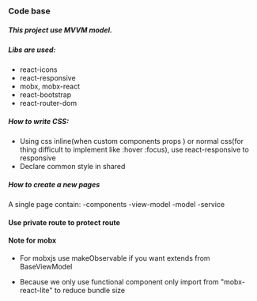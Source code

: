 ### Code base

##### This project use MVVM model.

##### Libs are used:

- react-icons
- react-responsive
- mobx, mobx-react
- react-bootstrap
- react-router-dom

##### How to write CSS:

- Using css inline(when custom components props ) or normal css(for thing difficult to implement like :hover :focus), use react-responsive to responsive
- Declare common style in shared

##### How to create a new pages

A single page contain:
-components
-view-model
-model
-service

#### Use private route to protect route

#### Note for mobx

- For mobxjs use makeObservable if you want extends from BaseViewModel

- Because we only use functional component only import from "mobx-react-lite" to reduce bundle size
